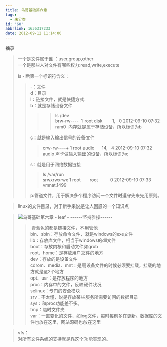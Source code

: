 ```yaml
---
title: 鸟哥基础第六章
tags:
  - 未分类
id: '60'
abbrlink: 1636317233
date: 2012-09-12 11:14:00
---
```


  
摘录  

> 一个是文件属于谁 ：user,group,other  
> 一个是那些人对文件有哪些权力:read,write,execute  
>   
> ls -l后第一个标识符含义：  
> 
> > \-：文件  
> > d：目录  
> > l：链接文件，就是快捷方式  
> > b：就是存储设备文件  
> > 
> > > > ls /dev  
> > > > brw-rw----  1 root disk        1,   0 2012-09-10 07:32 ram0  内存就是属于存储设备，所以标识为b  
> > 
> > c：就是输入输出信号的设备文件  
> > 
> > > crw-rw----+ 1 root audio      14,   4 2012-09-10 07:32 audio 声卡做输入输出的设备，所以标识为c  
> > 
> > s：就是用于网络数据链接  
> > 
> > > ls /var/run  
> > > srwxrwxrwx 1 root       root          0 2012-09-10 07:33 vmnat.1499   
> > 
> > p:管道文件，用于解决多个程序访问一个文件时遵守先来先用原则。  

  

>   
> linux的文件目录，对于新手来说是让人困惑的一个知识点  

> ![鸟哥基础第六章 - leaf - ------坚持雅操------](http://img3.ph.126.net/bRD5b7APHgAFaQ7NmE7WAg==/2555792788550568013.jpg "鸟哥基础第六章 - leaf - ------坚持雅操------")
> 
> >  青蓝色的都是链接文件，不用管他  
> > bin、sbin：存放命令文件，就是windows的exe文件  
> > lib：存放库文件，相当于windows的dll文件  
> > boot：存放内核和启动文件如grub  
> > root、home：是存放用户文件的地方  
> > dev：存放的是设备文件  
> > cdrom、media、mnt：是用设备文件的时候必须要挂载，挂载的地方就是这2个地方  
> > opt、usr：是存放程序的地方  
> > proc：内存中的文件，反映硬件状况  
> > selinux：专门的安全模块  
> > srv：不太懂，说是存放某些服务所需要访问的数据目录  
> > sys：和proc功能差不多。  
> > tmp：临时文件夹  
> > var：一直变化的文件，如log文件，每时每刻多在更新。数据库的文件也放在这里，网站源码也放在这里  
> >   

> vfs：  
> 对所有文件系统的支持就是靠这个功能实现的。